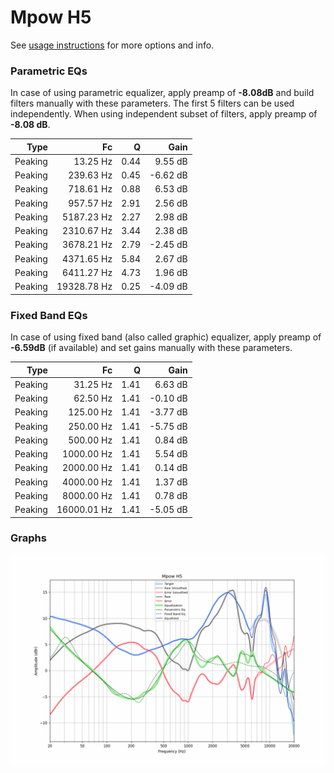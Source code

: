 # Mpow H5
See [usage instructions](https://github.com/jaakkopasanen/AutoEq#usage) for more options and info.

### Parametric EQs
In case of using parametric equalizer, apply preamp of **-8.08dB** and build filters manually
with these parameters. The first 5 filters can be used independently.
When using independent subset of filters, apply preamp of **-8.08 dB**.

| Type    | Fc          |    Q | Gain     |
|--------:|------------:|-----:|---------:|
| Peaking | 13.25 Hz    | 0.44 | 9.55 dB  |
| Peaking | 239.63 Hz   | 0.45 | -6.62 dB |
| Peaking | 718.61 Hz   | 0.88 | 6.53 dB  |
| Peaking | 957.57 Hz   | 2.91 | 2.56 dB  |
| Peaking | 5187.23 Hz  | 2.27 | 2.98 dB  |
| Peaking | 2310.67 Hz  | 3.44 | 2.38 dB  |
| Peaking | 3678.21 Hz  | 2.79 | -2.45 dB |
| Peaking | 4371.65 Hz  | 5.84 | 2.67 dB  |
| Peaking | 6411.27 Hz  | 4.73 | 1.96 dB  |
| Peaking | 19328.78 Hz | 0.25 | -4.09 dB |

### Fixed Band EQs
In case of using fixed band (also called graphic) equalizer, apply preamp of **-6.59dB**
(if available) and set gains manually with these parameters.

| Type    | Fc          |    Q | Gain     |
|--------:|------------:|-----:|---------:|
| Peaking | 31.25 Hz    | 1.41 | 6.63 dB  |
| Peaking | 62.50 Hz    | 1.41 | -0.10 dB |
| Peaking | 125.00 Hz   | 1.41 | -3.77 dB |
| Peaking | 250.00 Hz   | 1.41 | -5.75 dB |
| Peaking | 500.00 Hz   | 1.41 | 0.84 dB  |
| Peaking | 1000.00 Hz  | 1.41 | 5.54 dB  |
| Peaking | 2000.00 Hz  | 1.41 | 0.14 dB  |
| Peaking | 4000.00 Hz  | 1.41 | 1.37 dB  |
| Peaking | 8000.00 Hz  | 1.41 | 0.78 dB  |
| Peaking | 16000.01 Hz | 1.41 | -5.05 dB |

### Graphs
![](./Mpow%20H5.png)